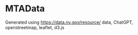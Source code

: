 # MTAData

Generated using https://data.ny.gov/resource/ data, ChatGPT, openstreetmap, leaflet, d3.js
